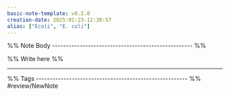 ```yaml
---
basic-note-template: v0.2.0
creation-date: 2025:01:23-12:30:57
alias: ["Ecoli", "E. coli"]
---
```


%% Note Body --------------------------------------------------- %%

%% Write here %%



___

%% Tags ------------------------------------------------------- %%
#review/NewNote
